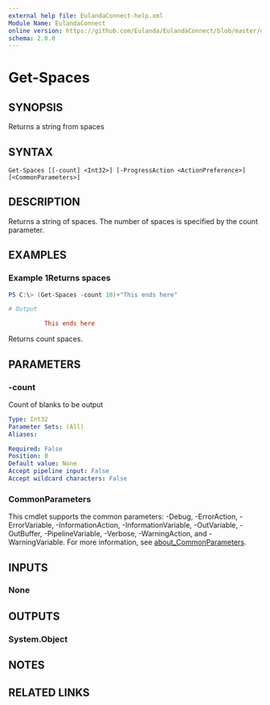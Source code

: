 ```yaml
---
external help file: EulandaConnect-help.xml
Module Name: EulandaConnect
online version: https://github.com/Eulanda/EulandaConnect/blob/master/docs/docs/Get-Spaces.md
schema: 2.0.0
---
```


# Get-Spaces

## SYNOPSIS
Returns a string from spaces

## SYNTAX

```
Get-Spaces [[-count] <Int32>] [-ProgressAction <ActionPreference>] [<CommonParameters>]
```

## DESCRIPTION
Returns a string of spaces. The number of spaces is specified by the count parameter.

## EXAMPLES

### Example 1Returns spaces
```powershell
PS C:\> (Get-Spaces -count 10)+"This ends here"
```

```ini
# Output

          This ends here
```

Returns count spaces.

## PARAMETERS

### -count
Count of blanks to be output

```yaml
Type: Int32
Parameter Sets: (All)
Aliases:

Required: False
Position: 0
Default value: None
Accept pipeline input: False
Accept wildcard characters: False
```


### CommonParameters
This cmdlet supports the common parameters: -Debug, -ErrorAction, -ErrorVariable, -InformationAction, -InformationVariable, -OutVariable, -OutBuffer, -PipelineVariable, -Verbose, -WarningAction, and -WarningVariable. For more information, see [about_CommonParameters](http://go.microsoft.com/fwlink/?LinkID=113216).

## INPUTS

### None

## OUTPUTS

### System.Object
## NOTES

## RELATED LINKS

